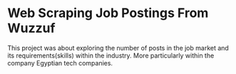 # Web Scraping Job Postings From Wuzzuf

This project was about exploring the number of posts in the job market and its requirements(skills) within the industry. More particularly within the company Egyptian tech companies.
